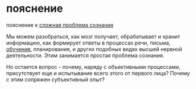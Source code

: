 # пояснение
пояснение к [сложная проблема сознания](%D1%81%D0%BB%D0%BE%D0%B6%D0%BD%D0%B0%D1%8F%20%D0%BF%D1%80%D0%BE%D0%B1%D0%BB%D0%B5%D0%BC%D0%B0%20%D1%81%D0%BE%D0%B7%D0%BD%D0%B0%D0%BD%D0%B8%D1%8F)

Мы можем разобраться, как мозг получает, обрабатывает и хранит информацию, как формирует ответы в процессах речи, письма, [обучения](Use%20it%20or%20lose%20it), планирования, и других подобных видах высшей нервной деятельности. Этим занимается простая проблема сознания.

Но остается вопрос - почему, наряду с объективными процессами, присутствует еще и испытывание всего этого от первого лица? Почему с этим сопряжен субъективный опыт?